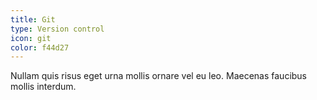 ```yaml
---
title: Git
type: Version control
icon: git
color: f44d27
---
```


Nullam quis risus eget urna mollis ornare vel eu leo. Maecenas faucibus mollis interdum.
